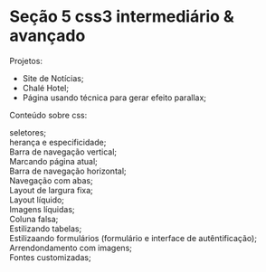 # Seção 5 css3 intermediário & avançado

Projetos:<br/>

- Site de Notícias;<br/>
- Chalé Hotel;<br/>
- Página usando técnica para gerar efeito parallax;<br/>

Conteúdo sobre css:<br/>

seletores; <br/>
herança e especificidade; <br/>
Barra de navegação vertical; <br/>
Marcando página atual; <br/>
Barra de navegação horizontal; <br/>
Navegação com abas; <br/>
Layout de largura fixa; <br/>
Layout líquido; <br/>
Imagens líquidas; <br/>
Coluna falsa; <br/>
Estilizando tabelas;<br/>
Estilizaando formulários (formulário e interface de autêntificação);<br/>
Arrendondamento com imagens; <br/>
Fontes customizadas; <br/>
